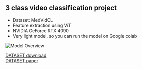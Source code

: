 ## 3 class video classification project

* Dataset: MedVidCL
* Feature extraction using ViT
* NVIDIA GeForce RTX 4090
* Very light model, so you can run the model on Google colab

![Model Overview](https://github.com/user-attachments/assets/42189d52-9445-4d39-b177-f02756d7c4d3)


[DATASET download](https://paperswithcode.com/dataset/medvidcl) <br/>
[DATASET paper](https://arxiv.org/abs/2201.12888)
